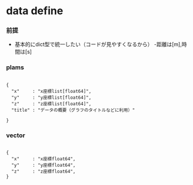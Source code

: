 # data define

### 前提
- 基本的にdict型で統一したい（コードが見やすくなるから）
-距離は[m],時間は[s]

### plams
```

{
  "x"     : "x座標list[float64]",
  "y"     : "y座標list[float64]",
  "z"     : "z座標list[float64]",
  "title" : "データの概要（グラフのタイトルなどに利用）"

}

```

### vector

```

{
  "x"     : "x座標float64",
  "y"     : "y座標float64",
  "z"     : "z座標float64",
}
```
